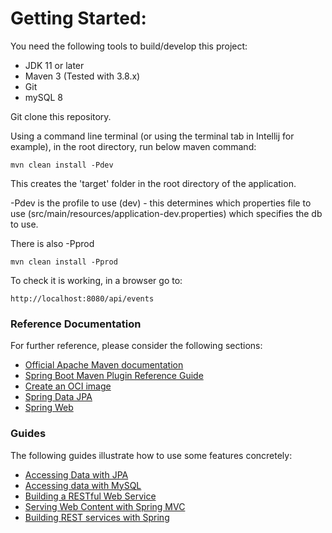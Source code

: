 # Getting Started:

You need the following tools to build/develop this project:

- JDK 11 or later
- Maven 3 (Tested with 3.8.x)
- Git
- mySQL 8

Git clone this repository.

Using a command line terminal (or using the terminal tab in Intellij for example), in the root directory, run below maven command:

```mvn clean install -Pdev``` 

This creates the 'target' folder in the root directory of the application.

-Pdev is the profile to use (dev) - this determines which properties file to use (src/main/resources/application-dev.properties) which specifies the db to use.

There is also -Pprod

```mvn clean install -Pprod```

To check it is working, in a browser go to:

```http://localhost:8080/api/events```


### Reference Documentation
For further reference, please consider the following sections:

* [Official Apache Maven documentation](https://maven.apache.org/guides/index.html)
* [Spring Boot Maven Plugin Reference Guide](https://docs.spring.io/spring-boot/docs/2.6.6/maven-plugin/reference/html/)
* [Create an OCI image](https://docs.spring.io/spring-boot/docs/2.6.6/maven-plugin/reference/html/#build-image)
* [Spring Data JPA](https://docs.spring.io/spring-boot/docs/2.6.6/reference/htmlsingle/#boot-features-jpa-and-spring-data)
* [Spring Web](https://docs.spring.io/spring-boot/docs/2.6.6/reference/htmlsingle/#boot-features-developing-web-applications)

### Guides
The following guides illustrate how to use some features concretely:

* [Accessing Data with JPA](https://spring.io/guides/gs/accessing-data-jpa/)
* [Accessing data with MySQL](https://spring.io/guides/gs/accessing-data-mysql/)
* [Building a RESTful Web Service](https://spring.io/guides/gs/rest-service/)
* [Serving Web Content with Spring MVC](https://spring.io/guides/gs/serving-web-content/)
* [Building REST services with Spring](https://spring.io/guides/tutorials/bookmarks/)


